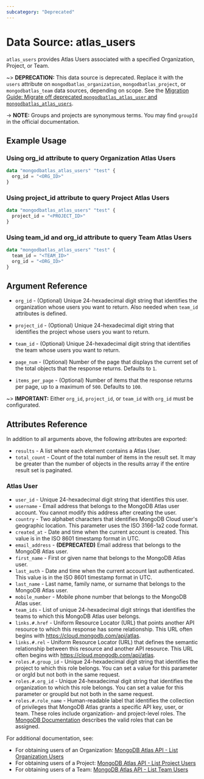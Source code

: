 ```yaml
---
subcategory: "Deprecated"    
---
```


# Data Source: atlas_users

`atlas_users` provides Atlas Users associated with a specified Organization, Project, or Team.

~> **DEPRECATION:** This data source is deprecated. Replace it with the `users` attribute on `mongodbatlas_organization`, `mongodbatlas_project`, or `mongodbatlas_team` data sources, depending on scope. See the [Migration Guide: Migrate off deprecated `mongodbatlas_atlas_user` and `mongodbatlas_atlas_users`](../guides/atlas-user-migration-guide).

-> **NOTE:** Groups and projects are synonymous terms. You may find `groupId` in the official documentation.

## Example Usage
### Using org_id attribute to query Organization Atlas Users

```terraform
data "mongodbatlas_atlas_users" "test" {
  org_id = "<ORG_ID>"
}
```

### Using project_id attribute to query Project Atlas Users

```terraform
data "mongodbatlas_atlas_users" "test" {
  project_id = "<PROJECT_ID>"
}
```

### Using team_id and org_id attribute to query Team Atlas Users

```terraform
data "mongodbatlas_atlas_users" "test" {
  team_id = "<TEAM_ID>"
  org_id = "<ORG_ID>"
}
```

## Argument Reference

* `org_id` - (Optional) Unique 24-hexadecimal digit string that identifies the organization whose users you want to return. Also needed when `team_id` attributes is defined.
* `project_id` - (Optional) Unique 24-hexadecimal digit string that identifies the project whose users you want to return. 
* `team_id` - (Optional) Unique 24-hexadecimal digit string that identifies the team whose users you want to return.

* `page_num` - (Optional) Number of the page that displays the current set of the total objects that the response returns. Defaults to `1`.
* `items_per_page` - (Optional) Number of items that the response returns per page, up to a maximum of `500`. Defaults to `100`.

~> **IMPORTANT:** Either `org_id`, `project_id`, or `team_id` with `org_id` must be configurated.

## Attributes Reference

In addition to all arguments above, the following attributes are exported:

* `results` - A list where each element contains a Atlas User.
* `total_count` - Count of the total number of items in the result set. It may be greater than the number of objects in the results array if the entire result set is paginated.

### Atlas User

* `user_id` - Unique 24-hexadecimal digit string that identifies this user.
* `username` - Email address that belongs to the MongoDB Atlas user account. You cannot modify this address after creating the user.
* `country` - Two alphabet characters that identifies MongoDB Cloud user's geographic location. This parameter uses the ISO 3166-1a2 code format.
* `created_at` - Date and time when the current account is created. This value is in the ISO 8601 timestamp format in UTC.
* `email_address` - **(DEPRECATED)** Email address that belongs to the MongoDB Atlas user.
* `first_name` - First or given name that belongs to the MongoDB Atlas user.
* `last_auth` - Date and time when the current account last authenticated. This value is in the ISO 8601 timestamp format in UTC.
* `last_name` - Last name, family name, or surname that belongs to the MongoDB Atlas user.
* `mobile_number` - Mobile phone number that belongs to the MongoDB Atlas user.
* `team_ids` - List of unique 24-hexadecimal digit strings that identifies the teams to which this MongoDB Atlas user belongs.
* `links.#.href` - Uniform Resource Locator (URL) that points another API resource to which this response has some relationship. This URL often begins with https://cloud.mongodb.com/api/atlas.
* `links.#.rel` - Uniform Resource Locator (URL) that defines the semantic relationship between this resource and another API resource. This URL often begins with https://cloud.mongodb.com/api/atlas.
* `roles.#.group_id` - Unique 24-hexadecimal digit string that identifies the project to which this role belongs. You can set a value for this parameter or orgId but not both in the same request.
* `roles.#.org_id` - Unique 24-hexadecimal digit string that identifies the organization to which this role belongs. You can set a value for this parameter or groupId but not both in the same request.
* `roles.#.role_name` - Human-readable label that identifies the collection of privileges that MongoDB Atlas grants a specific API key, user, or team. These roles include organization- and project-level roles. The [MongoDB Documentation](https://www.mongodb.com/docs/atlas/reference/user-roles/#service-user-roles) describes the valid roles that can be assigned.

  
For additional documentation, see:
- For obtaining users of an Organization: [MongoDB Atlas API - List Organization Users](https://www.mongodb.com/docs/atlas/reference/api-resources-spec/#tag/Organizations/operation/listOrganizationUsers) 
- For obtaining users of a Project: [MongoDB Atlas API - List Project Users](https://www.mongodb.com/docs/atlas/reference/api-resources-spec/#tag/Projects/operation/listProjectUsers)
- For obtaining users of a Team: [MongoDB Atlas API - List Team Users](https://www.mongodb.com/docs/atlas/reference/api-resources-spec/#tag/Teams/operation/listTeamUsers)
